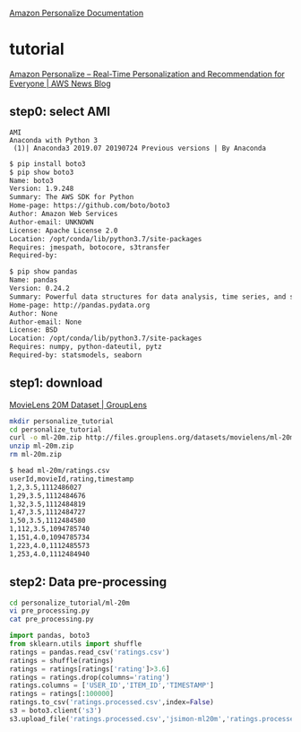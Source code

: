 [Amazon Personalize Documentation](https://docs.aws.amazon.com/personalize/index.html)

# tutorial

[Amazon Personalize – Real-Time Personalization and Recommendation for Everyone | AWS News Blog](https://aws.amazon.com/jp/blogs/aws/amazon-personalize-real-time-personalization-and-recommendation-for-everyone/)

## step0: select AMI
```
AMI 
Anaconda with Python 3
 (1)| Anaconda3 2019.07 20190724 Previous versions | By Anaconda
```

```sh
$ pip install boto3
$ pip show boto3
Name: boto3
Version: 1.9.248
Summary: The AWS SDK for Python
Home-page: https://github.com/boto/boto3
Author: Amazon Web Services
Author-email: UNKNOWN
License: Apache License 2.0
Location: /opt/conda/lib/python3.7/site-packages
Requires: jmespath, botocore, s3transfer
Required-by: 

$ pip show pandas
Name: pandas
Version: 0.24.2
Summary: Powerful data structures for data analysis, time series, and statistics
Home-page: http://pandas.pydata.org
Author: None
Author-email: None
License: BSD
Location: /opt/conda/lib/python3.7/site-packages
Requires: numpy, python-dateutil, pytz
Required-by: statsmodels, seaborn
```


## step1: download

[MovieLens 20M Dataset | GroupLens](https://grouplens.org/datasets/movielens/20m/)

```sh
mkdir personalize_tutorial
cd personalize_tutorial
curl -o ml-20m.zip http://files.grouplens.org/datasets/movielens/ml-20m.zip
unzip ml-20m.zip
rm ml-20m.zip
```

```sh
$ head ml-20m/ratings.csv
userId,movieId,rating,timestamp
1,2,3.5,1112486027
1,29,3.5,1112484676
1,32,3.5,1112484819
1,47,3.5,1112484727
1,50,3.5,1112484580
1,112,3.5,1094785740
1,151,4.0,1094785734
1,223,4.0,1112485573
1,253,4.0,1112484940
```

## step2: Data pre-processing

```sh
cd personalize_tutorial/ml-20m
vi pre_processing.py
cat pre_processing.py
```

```py
import pandas, boto3 
from sklearn.utils import shuffle
ratings = pandas.read_csv('ratings.csv')
ratings = shuffle(ratings)
ratings = ratings[ratings['rating']>3.6]
ratings = ratings.drop(columns='rating')
ratings.columns = ['USER_ID','ITEM_ID','TIMESTAMP']
ratings = ratings[:100000]
ratings.to_csv('ratings.processed.csv',index=False)
s3 = boto3.client('s3')
s3.upload_file('ratings.processed.csv','jsimon-ml20m','ratings.processed.csv')
```


